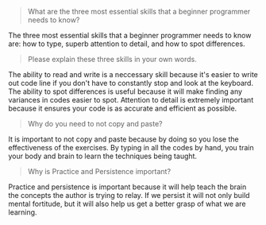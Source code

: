 > What are the three most essential skills that a beginner programmer needs to know?

The three most essential skills that a beginner programmer needs to know are: how to type, superb attention to detail,
 and how to spot differences. 


> Please explain these three skills in your own words.

The ability to read and write is a neccessary skill because it's easier to write out code line if you don't have to
constantly stop and look at the keyboard. The ability to spot differences is useful because it will make finding any
variances in codes easier to spot. Attention to detail is extremely important because it ensures your code is as 
accurate and efficient as possible.

> Why do you need to not copy and paste?
 
It is important to not copy and paste because by doing so you lose the effectiveness of the exercises. By typing in all 
the codes by hand, you train your body and brain to learn the techniques being taught. 

> Why is Practice and Persistence important?

Practice and persistence is important because it will help teach the brain the concepts the author is trying to relay. 
If we persist it will not only build mental fortitude, but it will also help us get a better grasp of what we are learning.
